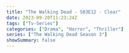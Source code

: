 ```yaml
---
title: "The Walking Dead - S03E12 - Clear"
date: 2023-09-20T11:23:24Z
tags: ["Tv-Series"]
categories: ["Drama", "Horror", "Thriller"]
series: ["The Walking Dead Season 3"]
showSummary: false
---
```


  <mux-player stream-type="on-demand"
  src="https://kp3d-my.sharepoint.com/personal/ryoo_kp3d_onmicrosoft_com/_layouts/15/download.aspx?share=ETC8nQqD2OxEjyIN87kL9uQB3OZI9nwTRr0FMxim3UneVg" metadata-video-title="The Walking Dead - S03E12 - Clear" prefer-playback="mse" controls>
  </mux-player>
  
  
  <script src="https://cdn.jsdelivr.net/npm/@mux/mux-player"></script>
  
   <script id="wv4vpmLP9mCRzuHqEh2qmDXrE4pX4TkLwBuu9o8XOUM" type="application/ld+json">
 {
  "@context": "https://schema.org/",
  "@type": "VideoObject",
  "name": "The Walking Dead - S03E12 - Clear",
  "contentUrl": "https://stream.mux.com/vk5CLfKmAr0100hcu00UjCr00eh544qySjmZ2tqzb83pKSw.m3u8",
  "thumbnailUrl": "https://www.themoviedb.org/t/p/original/mu1zFlKK7pQbGbkCHDyRRQ6RMRW.jpg?width=314&fit_mode=preserve&time=25",
  "uploadDate": "2023-09-20T11:23:24Z",
}

</script>
